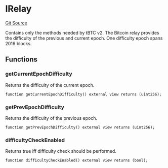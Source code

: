 # IRelay
[Git Source](https://github.com/bob-collective/bob/blob/cebdda1540fcce89f17d600bd2a84828c8c85ba6/src/bridge/IRelay.sol)

Contains only the methods needed by tBTC v2. The Bitcoin relay
provides the difficulty of the previous and current epoch. One
difficulty epoch spans 2016 blocks.


## Functions
### getCurrentEpochDifficulty

Returns the difficulty of the current epoch.


```solidity
function getCurrentEpochDifficulty() external view returns (uint256);
```

### getPrevEpochDifficulty

Returns the difficulty of the previous epoch.


```solidity
function getPrevEpochDifficulty() external view returns (uint256);
```

### difficultyCheckEnabled

Returns true iff difficulty check should be performed.


```solidity
function difficultyCheckEnabled() external view returns (bool);
```

